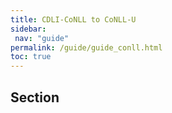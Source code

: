 ```yaml
---
title: CDLI-CoNLL to CoNLL-U
sidebar:
 nav: "guide"
permalink: /guide/guide_conll.html
toc: true
---
```

## Section
